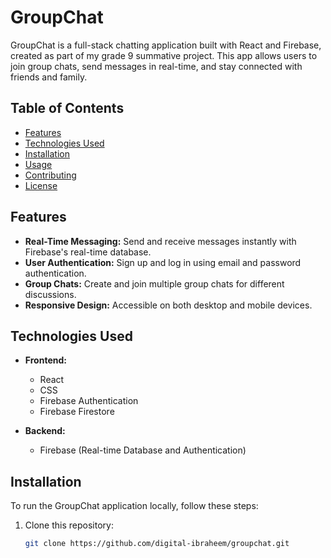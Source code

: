 # GroupChat

GroupChat is a full-stack chatting application built with React and Firebase, created as part of my grade 9 summative project. This app allows users to join group chats, send messages in real-time, and stay connected with friends and family.

## Table of Contents

- [Features](#features)
- [Technologies Used](#technologies-used)
- [Installation](#installation)
- [Usage](#usage)
- [Contributing](#contributing)
- [License](#license)

## Features

- **Real-Time Messaging:** Send and receive messages instantly with Firebase's real-time database.
- **User Authentication:** Sign up and log in using email and password authentication.
- **Group Chats:** Create and join multiple group chats for different discussions.
- **Responsive Design:** Accessible on both desktop and mobile devices.

## Technologies Used

- **Frontend:** 
  - React
  - CSS
  - Firebase Authentication
  - Firebase Firestore

- **Backend:** 
  - Firebase (Real-time Database and Authentication)

## Installation

To run the GroupChat application locally, follow these steps:

1. Clone this repository:
   ```bash
   git clone https://github.com/digital-ibraheem/groupchat.git
